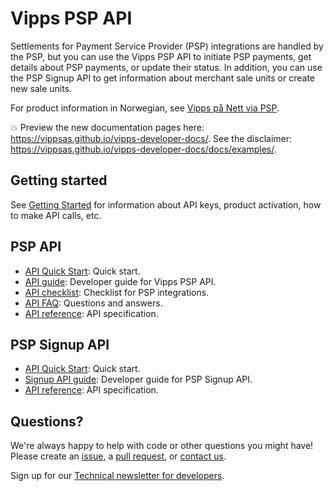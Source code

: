 <!-- START_METADATA
---
title: Introduction
sidebar_position: 1
hide_table_of_contents: true
pagination_next: null
pagination_prev: null
---
END_METADATA -->

# Vipps PSP API

Settlements for Payment Service Provider (PSP) integrations are handled by the PSP, but you can use the Vipps PSP API to initiate PSP payments, get details about PSP payments, or update their status.
In addition, you can use the PSP Signup API to get information about merchant sale units or create new sale units.

For product information in Norwegian, see
[Vipps på Nett via PSP](https://vipps.no/produkter-og-tjenester/bedrift/ta-betalt-paa-nett/ta-betalt-paa-nett/#kom-i-gang-med-vipps-pa-nett-category-2).

<!-- START_COMMENT -->

💥 Preview the new documentation pages here: <https://vippsas.github.io/vipps-developer-docs/>.
See the disclaimer: <https://vippsas.github.io/vipps-developer-docs/docs/examples/>.

<!-- END_COMMENT -->

## Getting started

See
[Getting Started](https://github.com/vippsas/vipps-developers/blob/master/vipps-getting-started.md)
for information about API keys, product activation, how to make API calls, etc.

## PSP API

* [API Quick Start](vipps-psp-api-quick-start.md):  Quick start.
* [API guide](vipps-psp-api.md): Developer guide for Vipps PSP API.
* [API checklist](vipps-psp-api-checklist.md): Checklist for PSP integrations.
* [API FAQ](vipps-psp-api-faq.md): Questions and answers.
* [API reference](https://vippsas.github.io/vipps-developer-docs/api/psp): API specification.

## PSP Signup API

* [API Quick Start](vipps-psp-api-quick-start.md):  Quick start.
* [Signup API guide](vipps-psp-signup-api.md): Developer guide for PSP Signup API.
* [API reference](https://vippsas.github.io/vipps-developer-docs/api/psp-signup): API specification.

## Questions?

We're always happy to help with code or other questions you might have!
Please create an [issue](https://github.com/vippsas/vipps-psp-api/issues),
a [pull request](https://github.com/vippsas/vipps-psp-api/pulls),
or [contact us](https://github.com/vippsas/vipps-developers/blob/master/contact.md).

Sign up for our [Technical newsletter for developers](https://github.com/vippsas/vipps-developers/tree/master/newsletters).
